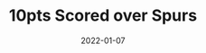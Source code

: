 ---
layout: layouts/post.njk
title: 10pts Scored over Spurs
date: 2022-01-07
humanDate: January 7th, 2022
tags: [
    post,
    total,
    2021_season
]
totalDonations: 321.00
doneeShort: "Children First PA"
donee: Children First PA
doneeLink: https://www.childrenfirstpa.org/
threadLink: https://www.reddit.com/r/sixers/comments/ryg9c1/if_the_76ers_score_at_least_10_points_tonight/
desc: "If the 76ers score at least 10 points tonight against the San Antonio Spurs, I’ll make a $50 donation to Families First, benefiting the victims of the Fairmount fire that occurred earlier this week."
---